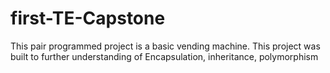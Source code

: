 # first-TE-Capstone
This pair programmed project is a basic vending machine.  This project was built to further understanding of Encapsulation, inheritance, polymorphism

